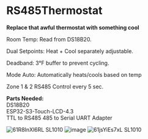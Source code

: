 # RS485Thermostat
**Replace that awful thermostat with something cool**

Room Temp: Read from DS18B20.

Dual Setpoints: Heat + Cool separately adjustable.

Deadband: 3°F buffer to prevent cycling.

Mode Auto: Automatically heats/cools based on temp

Zone 1 & 2 RS485 Control every 5 sec.

**Parts Needed:**  
DS18B20  
ESP32-S3-Touch-LCD-4.3  
TTL to RS485 485 to Serial UART Adapter  

![61R8InXl6RL _SL1010_](https://github.com/user-attachments/assets/fd422baf-c65f-47a9-9630-ac7fad290ecd)
![image](https://github.com/user-attachments/assets/9ca14c3d-79ea-415f-9ce3-022ea4fd6c72)
![61jsYiEs7xL _SL1010_](https://github.com/user-attachments/assets/84b8aca3-b364-4f2f-ba14-870bb277a020)
